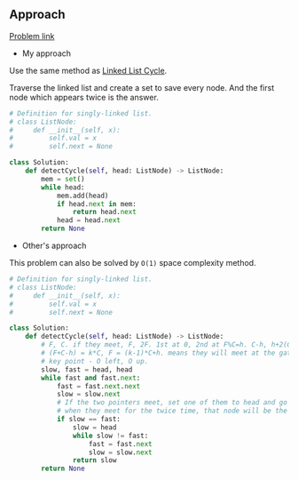 ## Approach

[Problem link](https://leetcode.com/problems/linked-list-cycle-ii/)

- My approach

Use the same method as [Linked List Cycle](https://github.com/Chunar5354/some_notes/blob/master/leetcode/problems/LinkedListCycle.md).

Traverse the linked list and create a set to save every node. And the first node which appears twice is the answer.

```python
# Definition for singly-linked list.
# class ListNode:
#     def __init__(self, x):
#         self.val = x
#         self.next = None

class Solution:
    def detectCycle(self, head: ListNode) -> ListNode:
        mem = set()
        while head:
            mem.add(head)
            if head.next in mem:
                return head.next
            head = head.next
        return None
```

- Other's approach

This problem can also be solved by `O(1)` space complexity method.

```python
# Definition for singly-linked list.
# class ListNode:
#     def __init__(self, x):
#         self.val = x
#         self.next = None

class Solution:
    def detectCycle(self, head: ListNode) -> ListNode:
        # F, C. if they meet, F, 2F. 1st at 0, 2nd at F%C=h. C-h, h+2(C-h)=2C-h=C-h. 
        # (F+C-h) = k*C, F = (k-1)*C+h. means they will meet at the gate.
        # key point - O left, O up.
        slow, fast = head, head
        while fast and fast.next:
            fast = fast.next.next
            slow = slow.next
            # If the two pointers meet, set one of them to head and go on traverse
            # when they meet for the twice time, that node will be the answer
            if slow == fast:
                slow = head
                while slow != fast:
                    fast = fast.next
                    slow = slow.next
                return slow
        return None
```
